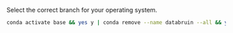 Select the correct branch for your operating system.

```sh
conda activate base && yes y | conda remove --name databruin --all && yes y | conda create --name databruin && conda activate databruin && yes y | conda install pip && yes y | pip install -r https://raw.githubusercontent.com/risksciences/databruin/macos-arm64/requirements.txt
```
